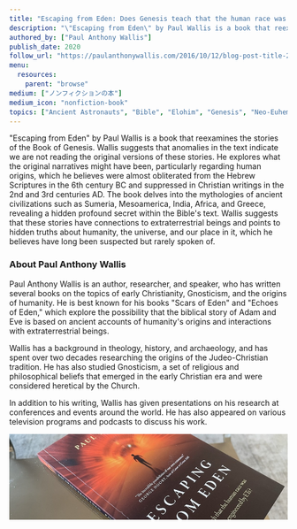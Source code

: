 ```yaml
---
title: "Escaping from Eden: Does Genesis teach that the human race was created by God or engineered by ETs?"
description: "\"Escaping from Eden\" by Paul Wallis is a book that reexamines the stories of the Book of Genesis. Wallis suggests that anomalies in the text indicate we are not reading the original versions of these stories. He explores what the original narratives might have been, particularly regarding human origins, which he believes were almost obliterated from the Hebrew Scriptures in the 6th century BC and suppressed in Christian writings in the 2nd and 3rd centuries AD. The book delves into the mythologies of ancient civilizations such as Sumeria, Mesoamerica, India, Africa, and Greece, revealing a hidden profound secret within the Bible's text. Wallis suggests that these stories have connections to extraterrestrial beings and points to hidden truths about humanity, the universe, and our place in it, which he believes have long been suspected but rarely spoken of​."
authored_by: ["Paul Anthony Wallis"]
publish_date: 2020
follow_url: "https://paulanthonywallis.com/2016/10/12/blog-post-title-2/"
menu:
  resources:
    parent: "browse"
medium: ["ノンフィクションの本"]
medium_icon: "nonfiction-book"
topics: ["Ancient Astronauts", "Bible", "Elohim", "Genesis", "Neo-Euhemerism", "Theology"]
---
```


"Escaping from Eden" by Paul Wallis is a book that reexamines the stories of the Book of Genesis. Wallis suggests that anomalies in the text indicate we are not reading the original versions of these stories. He explores what the original narratives might have been, particularly regarding human origins, which he believes were almost obliterated from the Hebrew Scriptures in the 6th century BC and suppressed in Christian writings in the 2nd and 3rd centuries AD. The book delves into the mythologies of ancient civilizations such as Sumeria, Mesoamerica, India, Africa, and Greece, revealing a hidden profound secret within the Bible's text. Wallis suggests that these stories have connections to extraterrestrial beings and points to hidden truths about humanity, the universe, and our place in it, which he believes have long been suspected but rarely spoken of​.

### About Paul Anthony Wallis

Paul Anthony Wallis is an author, researcher, and speaker, who has written several books on the topics of early Christianity, Gnosticism, and the origins of humanity. He is best known for his books "Scars of Eden" and "Echoes of Eden," which explore the possibility that the biblical story of Adam and Eve is based on ancient accounts of humanity's origins and interactions with extraterrestrial beings.

Wallis has a background in theology, history, and archaeology, and has spent over two decades researching the origins of the Judeo-Christian tradition. He has also studied Gnosticism, a set of religious and philosophical beliefs that emerged in the early Christian era and were considered heretical by the Church.

In addition to his writing, Wallis has given presentations on his research at conferences and events around the world. He has also appeared on various television programs and podcasts to discuss his work.

 ![Image](images/escaping-from-eden-book.jpg "Escaping from Eden, 2020 — Paul Anthony Wallis")
